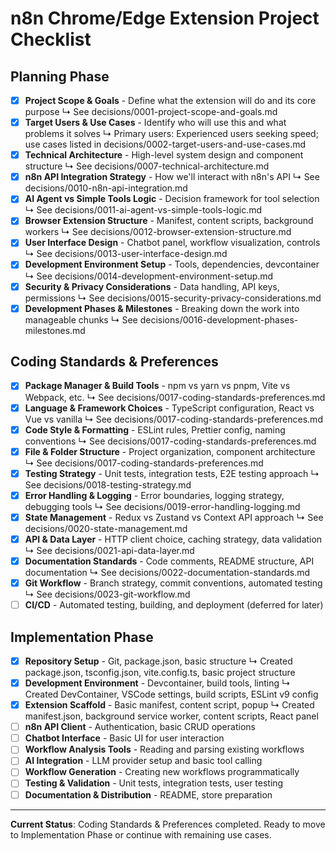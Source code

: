 # n8n Chrome/Edge Extension Project Checklist

## Planning Phase
- [x] **Project Scope & Goals** - Define what the extension will do and its core purpose
  ↳ See decisions/0001-project-scope-and-goals.md
- [x] **Target Users & Use Cases** - Identify who will use this and what problems it solves
  ↳ Primary users: Experienced users seeking speed; use cases listed in decisions/0002-target-users-and-use-cases.md
- [x] **Technical Architecture** - High-level system design and component structure
  ↳ See decisions/0007-technical-architecture.md
- [x] **n8n API Integration Strategy** - How we'll interact with n8n's API
  ↳ See decisions/0010-n8n-api-integration.md
- [x] **AI Agent vs Simple Tools Logic** - Decision framework for tool selection
  ↳ See decisions/0011-ai-agent-vs-simple-tools-logic.md
- [x] **Browser Extension Structure** - Manifest, content scripts, background workers
  ↳ See decisions/0012-browser-extension-structure.md
- [x] **User Interface Design** - Chatbot panel, workflow visualization, controls
  ↳ See decisions/0013-user-interface-design.md
- [x] **Development Environment Setup** - Tools, dependencies, devcontainer
  ↳ See decisions/0014-development-environment-setup.md
- [x] **Security & Privacy Considerations** - Data handling, API keys, permissions
  ↳ See decisions/0015-security-privacy-considerations.md
- [x] **Development Phases & Milestones** - Breaking down the work into manageable chunks
  ↳ See decisions/0016-development-phases-milestones.md

## Coding Standards & Preferences
- [x] **Package Manager & Build Tools** - npm vs yarn vs pnpm, Vite vs Webpack, etc.
  ↳ See decisions/0017-coding-standards-preferences.md
- [x] **Language & Framework Choices** - TypeScript configuration, React vs Vue vs vanilla
  ↳ See decisions/0017-coding-standards-preferences.md
- [x] **Code Style & Formatting** - ESLint rules, Prettier config, naming conventions
  ↳ See decisions/0017-coding-standards-preferences.md
- [x] **File & Folder Structure** - Project organization, component architecture
  ↳ See decisions/0017-coding-standards-preferences.md
- [x] **Testing Strategy** - Unit tests, integration tests, E2E testing approach
  ↳ See decisions/0018-testing-strategy.md
- [x] **Error Handling & Logging** - Error boundaries, logging strategy, debugging tools
  ↳ See decisions/0019-error-handling-logging.md
- [x] **State Management** - Redux vs Zustand vs Context API approach
  ↳ See decisions/0020-state-management.md
- [x] **API & Data Layer** - HTTP client choice, caching strategy, data validation
  ↳ See decisions/0021-api-data-layer.md
- [x] **Documentation Standards** - Code comments, README structure, API documentation
  ↳ See decisions/0022-documentation-standards.md
- [x] **Git Workflow** - Branch strategy, commit conventions, automated testing
  ↳ See decisions/0023-git-workflow.md
- [ ] **CI/CD** - Automated testing, building, and deployment (deferred for later)

## Implementation Phase
- [x] **Repository Setup** - Git, package.json, basic structure
  ↳ Created package.json, tsconfig.json, vite.config.ts, basic project structure
- [x] **Development Environment** - Devcontainer, build tools, linting
  ↳ Created DevContainer, VSCode settings, build scripts, ESLint v9 config
- [x] **Extension Scaffold** - Basic manifest, content script, popup
  ↳ Created manifest.json, background service worker, content scripts, React panel
- [ ] **n8n API Client** - Authentication, basic CRUD operations
- [ ] **Chatbot Interface** - Basic UI for user interaction
- [ ] **Workflow Analysis Tools** - Reading and parsing existing workflows
- [ ] **AI Integration** - LLM provider setup and basic tool calling
- [ ] **Workflow Generation** - Creating new workflows programmatically
- [ ] **Testing & Validation** - Unit tests, integration tests, user testing
- [ ] **Documentation & Distribution** - README, store preparation

---

**Current Status**: Coding Standards & Preferences completed. Ready to move to Implementation Phase or continue with remaining use cases.
